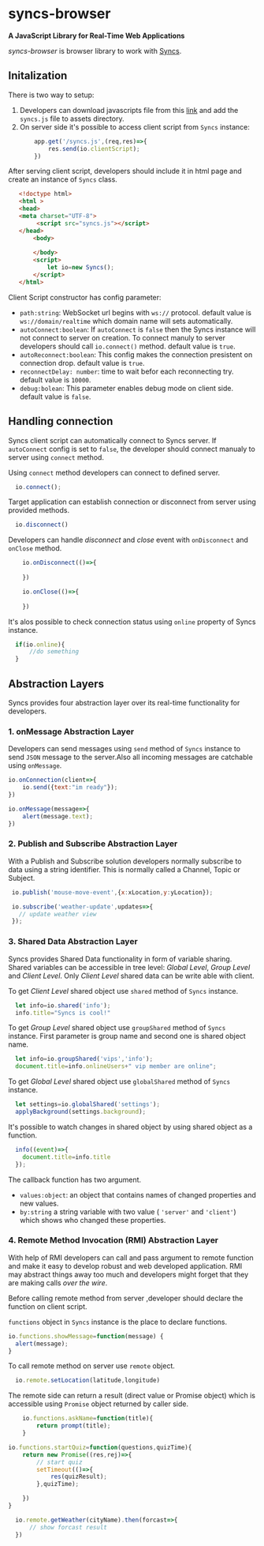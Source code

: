 # syncs-browser
__A JavaScript Library for Real-Time Web Applications__

_syncs-browser_ is browser library to work with [Syncs](https://github.com/manp/syncs). 


## Initalization 
There is two way to setup:
  
 1. Developers can download javascripts file from this [link](https://github.com/manp/syncs-browser/releases/tag/1.0) and add the `syncs.js` file to assets directory.
 2. On server side it's possible to access client script from `Syncs` instance:
    ```typescript
        app.get('/syncs.js',(req,res)=>{
            res.send(io.clientScript);
        })
    ```
    
 After serving client script, developers should include it in html page and create an instance of `Syncs` class.
 ```html
    <!doctype html>
    <html >
    <head>
    <meta charset="UTF-8">
         <script src="syncs.js"></script>        
    </head>
        <body>
          
        </body>
        <script>
            let io=new Syncs();
        </script>
    </html>
```
Client Script constructor has config parameter:
+ `path:string`: WebSocket url begins with `ws://` protocol. default value is `ws://domain/realtime` which domain name will sets automatically.
+ `autoConnect:boolean`: If `autoConnect` is `false` then the Syncs instance will not connect to server on creation. To connect manuly to server developers should call `io.connect()` method. default value is `true`.
+ `autoReconnect:boolean`: This config makes the connection presistent on connection drop. default value is `true`.
+ `reconnectDelay: number`: time to wait befor each reconnecting try. default value is `10000`.
+ `debug:bolean`: This parameter enables debug mode on client side. default value is `false`.



## Handling connection
Syncs client script can automatically connect to Syncs server. If `autoConnect` config is set to `false`, the developer should connect manualy to server using `connect` method.

Using `connect` method developers can connect to defined server.

```javascript
  io.connect();
```

Target application can establish connection or disconnect from server using provided methods.
```javascript
  io.disconnect()
```

Developers can handle _disconnect_ and _close_ event with `onDisconnect` and `onClose`  method.
```javascript
    io.onDisconnect(()=>{
            
    })
```
```javascript
    io.onClose(()=>{
            
    })
```

It's alos possible to check connection status using `online` property of Syncs instance.
```javascript
  if(io.online){
      //do semething
  }
```



## Abstraction Layers

Syncs provides four abstraction layer over its real-time functionality for developers.


### 1. onMessage Abstraction Layer

Developers can send messages using `send` method of `Syncs` instance to send `JSON` message to the server.Also all incoming messages are catchable using `onMessage`.

```javascript
io.onConnection(client=>{
    io.send({text:"im ready"});
})
```
```javascript
io.onMessage(message=>{
    alert(message.text);
})
```


### 2. Publish and Subscribe Abstraction Layer
 With a Publish and Subscribe solution developers normally subscribe to data using a string identifier. This is normally called a Channel, Topic or Subject.
 
 ```javascript
  io.publish('mouse-move-event',{x:xLocation,y:yLocation});
 ```
 ```javascript
  io.subscribe('weather-update',updates=>{
    // update weather view
  });
 ```
 
  ### 3. Shared Data Abstraction Layer
Syncs provides Shared Data functionality in form of variable sharing. Shared variables can be accessible in tree level: _Global Level_, _Group Level_ and _Client Level_. Only _Client Level_ shared data can be write able with client.

To get _Client Level_ shared object use `shared` method of `Syncs` instance.
```javascript 
  let info=io.shared('info');
  info.title="Syncs is cool!"
```
To get _Group Level_ shared object use `groupShared` method of `Syncs` instance. First parameter is group name and second one is shared object name.

```javascript 
  let info=io.groupShared('vips','info');
  document.title=info.onlineUsers+" vip member are online";
```

To get _Global Level_ shared object use `globalShared` method of `Syncs` instance.
```javascript 
  let settings=io.globalShared('settings');
  applyBackground(settings.background);
```


It's possible to watch changes in shared object by using shared object as a function.
```javascript
  info((event)=>{
    document.title=info.title
  });
```
The callback function has two argument.
+ `values:object`: an object that contains names of changed properties and new values.
+ `by:string` a string variable with two value ( `'server'` and `'client'`) which shows who changed these properties.



### 4. Remote Method Invocation (RMI) Abstraction Layer
With help of RMI developers can call and pass argument to remote function and make it easy to develop robust and web developed application. RMI may abstract things away too much and developers might forget that they are making calls _over the wire_.

Before calling remote method from server ,developer should declare the function on client script.

`functions` object in `Syncs` instance is the place to declare functions.

```javascript
io.functions.showMessage=function(message) {
  alert(message);
}
```

To call remote method on server use `remote` object.

```javascript
  io.remote.setLocation(latitude,longitude)
```



The remote side can return a result (direct value or Promise object) which is accessible using `Promise` object returned by caller side.


```javascript
    io.functions.askName=function(title){
        return prompt(title);
    }
```
```javascript
io.functions.startQuiz=function(questions,quizTime){
    return new Promise((res,rej)=>{
        // start quiz
        setTimeout(()=>{
            res(quizResult);
        },quizTime);

    })
}
```

```javascript
  io.remote.getWeather(cityName).then(forcast=>{
      // show forcast result
  })
```

